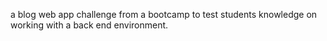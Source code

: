 a blog web app challenge from a bootcamp to test students knowledge on working with a back end environment.
